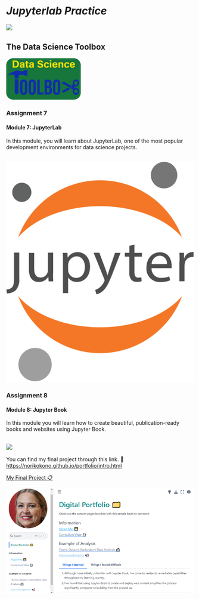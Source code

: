 # _Jupyterlab Practice_
<img src="https://ubc-mds.github.io/img/mdslogopad.png" width="200px"></img>

## The Data Science Toolbox 
<img src="images/ubc_the_data_science_toolbox.png" width="200x"></img>
### Assignment 7
#### Module 7: JupyterLab
In this module, you will learn about JupyterLab, one of the most popular development environments for data science projects.

</br>
<img src="images/jupyter-seeklogo.svg"></img>

### Assignment 8
#### Module 8: Jupyter Book
In this module you will learn how to create beautiful, publication-ready books and websites using Jupyter Book.

</br>
<img src="https://jupyterbook.org/en/stable/_images/logo-square.svg" width="200px"></img>

You can find my final project through this link. 🙂
https://norikokono.github.io/portfolio/intro.html

[My Final Project 📋](https://norikokono.github.io/portfolio/intro.html)

![My Final Project](images/digital-portfolio.png)
